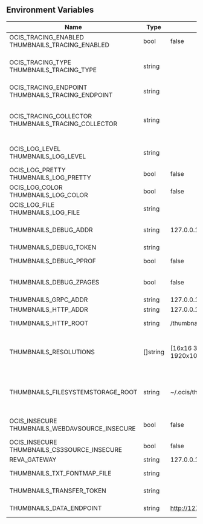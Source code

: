 ## Environment Variables

| Name | Type | Default Value | Description |
|------|------|---------------|-------------|
| OCIS_TRACING_ENABLED<br/>THUMBNAILS_TRACING_ENABLED | bool | false | Activates tracing.|
| OCIS_TRACING_TYPE<br/>THUMBNAILS_TRACING_TYPE | string |  | The type of tracing. Defaults to "", which is the same as "jaeger". Allowed tracing types are "jaeger" and "" as of now.|
| OCIS_TRACING_ENDPOINT<br/>THUMBNAILS_TRACING_ENDPOINT | string |  | The endpoint of the tracing agent.|
| OCIS_TRACING_COLLECTOR<br/>THUMBNAILS_TRACING_COLLECTOR | string |  | The HTTP endpoint for sending spans directly to a collector, i.e. http://jaeger-collector:14268/api/traces. Only used if the tracing endpoint is unset.|
| OCIS_LOG_LEVEL<br/>THUMBNAILS_LOG_LEVEL | string |  | The log level. Valid values are: "panic", "fatal", "error", "warn", "info", "debug", "trace".|
| OCIS_LOG_PRETTY<br/>THUMBNAILS_LOG_PRETTY | bool | false | Activates pretty log output.|
| OCIS_LOG_COLOR<br/>THUMBNAILS_LOG_COLOR | bool | false | Activates colorized log output.|
| OCIS_LOG_FILE<br/>THUMBNAILS_LOG_FILE | string |  | The path to the log file. Activates logging to this file if set.|
| THUMBNAILS_DEBUG_ADDR | string | 127.0.0.1:9189 | Bind address of the debug server, where metrics, health, config and debug endpoints will be exposed.|
| THUMBNAILS_DEBUG_TOKEN | string |  | Token to secure the metrics endpoint.|
| THUMBNAILS_DEBUG_PPROF | bool | false | Enables pprof, which can be used for profiling.|
| THUMBNAILS_DEBUG_ZPAGES | bool | false | Enables zpages, which can be used for collecting and viewing in-memory traces.|
| THUMBNAILS_GRPC_ADDR | string | 127.0.0.1:9185 | The address off the grpc service.|
| THUMBNAILS_HTTP_ADDR | string | 127.0.0.1:9186 | The bind address of the HTTP service.|
| THUMBNAILS_HTTP_ROOT | string | /thumbnails | Subdirectory that serves as the root for this HTTP service.|
| THUMBNAILS_RESOLUTIONS | []string | [16x16 32x32 64x64 128x128 1920x1080 3840x2160 7680x4320] | The supported target resolutions in the format WidthxHeight e.g. 32x32. You can define any resolution as required and separate multiple resolutions by blank or comma.|
| THUMBNAILS_FILESYSTEMSTORAGE_ROOT | string | ~/.ocis/thumbnails | The directory where the filesystem storage will store the thumbnails. If not definied, the root directory derives from $OCIS_BASE_DATA_PATH:/thumbnails.|
| OCIS_INSECURE<br/>THUMBNAILS_WEBDAVSOURCE_INSECURE | bool | false | Ignore untrusted SSL certificates when connecting to the webdav source.|
| OCIS_INSECURE<br/>THUMBNAILS_CS3SOURCE_INSECURE | bool | false | Ignore untrusted SSL certificates when connecting to the CS3 source.|
| REVA_GATEWAY | string | 127.0.0.1:9142 | The CS3 gateway endpoint.|
| THUMBNAILS_TXT_FONTMAP_FILE | string |  | The path to a font file for txt thumbnails.|
| THUMBNAILS_TRANSFER_TOKEN | string |  | The secret to sign JWT to download the actual thumbnail file.|
| THUMBNAILS_DATA_ENDPOINT | string | http://127.0.0.1:9186/thumbnails/data | The HTTP endpoint where the actual thumbnail file can be downloaded.|